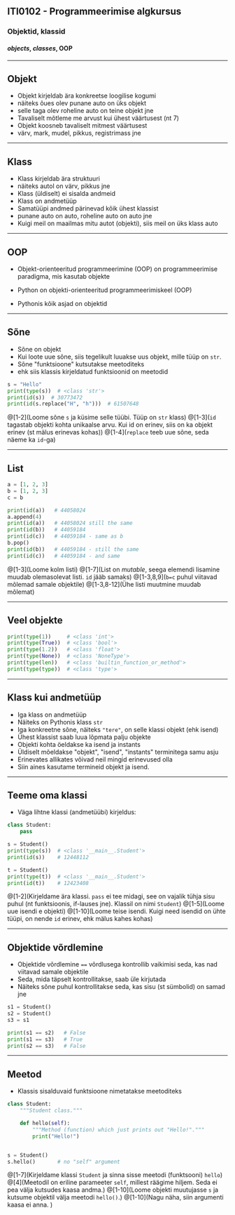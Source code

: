 ## ITI0102 - Programmeerimise algkursus
### Objektid, klassid
#### _objects_, _classes_, OOP

---

## Objekt

- Objekt kirjeldab ära konkreetse loogilise kogumi
 - näiteks õues olev punane auto on üks objekt
 - selle taga olev roheline auto on teine objekt jne
- Tavaliselt mõtleme me arvust kui ühest väärtusest (nt 7)
- Objekt koosneb tavaliselt mitmest väärtusest
 - värv, mark, mudel, pikkus, registrimass jne
 
---

## Klass

- Klass kirjeldab ära struktuuri
 - näiteks autol on värv, pikkus jne
- Klass (üldiselt) ei sisalda andmeid
- Klass on andmetüüp
- Samatüüpi andmed pärinevad kõik ühest klassist
 - punane auto on auto, roheline auto on auto jne
- Kuigi meil on maailmas mitu autot (objekti), siis meil on üks klass auto

---

## OOP

- Objekt-orienteeritud programmeerimine (OOP) on programmeerimise paradigma, mis kasutab objekte

- Python on objekti-orienteeritud programmeerimiskeel (OOP)

- Pythonis kõik asjad on objektid

---

## Sõne

- Sõne on objekt
- Kui loote uue sõne, siis tegelikult luuakse uus objekt, mille tüüp on `str`.
- Sõne "funktsioone" kutsutakse meetoditeks
 - ehk siis klassis kirjeldatud funktsioonid on meetodid
 
 ```python
s = "Hello"
print(type(s))  # <class 'str'>
print(id(s))  # 30773472
print(id(s.replace("H", "h")))  # 61507648

```

@[1-2](Loome sõne `s` ja küsime selle tüübi. Tüüp on `str` klass)
@[1-3](`id` tagastab objekti kohta unikaalse arvu. Kui id on erinev, siis on ka objekt erinev (st mälus erinevas kohas))
@[1-4](`replace` teeb uue sõne, seda näeme ka `id`-ga)

---

## List

```python
a = [1, 2, 3]
b = [1, 2, 3]
c = b

print(id(a))   # 44058024
a.append(4)
print(id(a))   # 44058024 still the same
print(id(b))   # 44059184
print(id(c))   # 44059184 - same as b
b.pop()
print(id(b))   # 44059184 - still the same
print(id(c))   # 44059184 - and same
```
@[1-3](Loome kolm listi)
@[1-7](List on _mutable_, seega elemendi lisamine muudab olemasolevat listi. `id` jääb samaks)
@[1-3,8,9](`b=c` puhul viitavad mõlemad samale objektile)
@[1-3,8-12](Ühe listi muutmine muudab mõlemat)

---

## Veel objekte

```python
print(type(1))     # <class 'int'>
print(type(True))  # <class 'bool'>
print(type(1.2))   # <class 'float'>
print(type(None))  # <class 'NoneType'>
print(type(len))   # <class 'builtin_function_or_method'>
print(type(type))  # <class 'type'>
```

---

## Klass kui andmetüüp

- Iga klass on andmetüüp
- Näiteks on Pythonis klass `str`
- Iga konkreetne sõne, näiteks `"tere"`, on selle klassi objekt (ehk isend)
- Ühest klassist saab luua lõpmata palju objekte
- Objekti kohta öeldakse ka isend ja instants
 - Üldiselt mõeldakse "objekt", "isend", "instants" terminitega samu asju
 - Erinevates allikates võivad neil mingid erinevused olla
 - Siin aines kasutame termineid objekt ja isend.
 
---

## Teeme oma klassi

- Väga lihtne klassi (andmetüübi) kirjeldus:

```python
class Student:
    pass

s = Student()
print(type(s))  # <class '__main__.Student'>
print(id(s))    # 12448112

t = Student()
print(type(t))  # <class '__main__.Student'>
print(id(t))    # 12423408
```
@[1-2](Kirjeldame ära klassi. `pass` ei tee midagi, see on vajalik tühja sisu puhul (nt funktsioonis, if-lauses jne). Klassil on nimi `Student`)
@[1-5](Loome uue isendi e objekti)
@[1-10](Loome teise isendi. Kuigi need isendid on ühte tüüpi, on nende `id` erinev, ehk mälus kahes kohas)

---

## Objektide võrdlemine

- Objektide võrdlemine `==` võrdlusega kontrollib vaikimisi seda, kas nad viitavad samale objektile
- Seda, mida täpselt kontrollitakse, saab üle kirjutada
- Näiteks sõne puhul kontrollitakse seda, kas sisu (st sümbolid) on samad jne

```python
s1 = Student()
s2 = Student()
s3 = s1

print(s1 == s2)   # False
print(s1 == s3)   # True
print(s2 == s3)   # False
```

---

## Meetod

- Klassis sisalduvaid funktsioone nimetatakse meetoditeks

```python
class Student:
    """Student class."""

    def hello(self):
        """Method (function) which just prints out "Hello!"."""
        print("Hello!")


s = Student()
s.hello()       # no "self" argument
```

@[1-7](Kirjeldame klassi `Student` ja sinna sisse meetodi (funktsooni) `hello`)
@[4](Meetodil on eriline parameeter `self`, millest räägime hiljem. Seda ei pea välja kutsudes kaasa andma.)
@[1-10](Loome objekti muutujasse `s` ja kutsume objektil välja meetodi `hello()`.)
@[1-10](Nagu näha, siin argumenti kaasa ei anna. )

